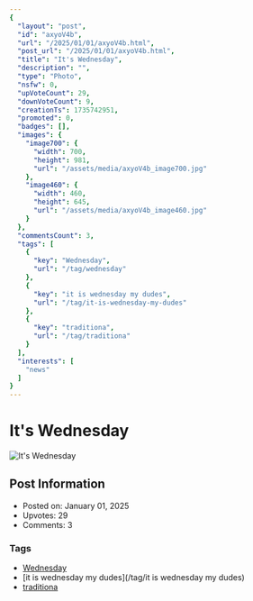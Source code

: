 ```yaml
---
{
  "layout": "post",
  "id": "axyoV4b",
  "url": "/2025/01/01/axyoV4b.html",
  "post_url": "/2025/01/01/axyoV4b.html",
  "title": "It's Wednesday",
  "description": "",
  "type": "Photo",
  "nsfw": 0,
  "upVoteCount": 29,
  "downVoteCount": 9,
  "creationTs": 1735742951,
  "promoted": 0,
  "badges": [],
  "images": {
    "image700": {
      "width": 700,
      "height": 981,
      "url": "/assets/media/axyoV4b_image700.jpg"
    },
    "image460": {
      "width": 460,
      "height": 645,
      "url": "/assets/media/axyoV4b_image460.jpg"
    }
  },
  "commentsCount": 3,
  "tags": [
    {
      "key": "Wednesday",
      "url": "/tag/wednesday"
    },
    {
      "key": "it is wednesday my dudes",
      "url": "/tag/it-is-wednesday-my-dudes"
    },
    {
      "key": "traditiona",
      "url": "/tag/traditiona"
    }
  ],
  "interests": [
    "news"
  ]
}
---
```


# It's Wednesday

![It's Wednesday](/assets/media/axyoV4b_image700.jpg)

## Post Information

- Posted on: January 01, 2025
- Upvotes: 29
- Comments: 3

### Tags

- [Wednesday](/tag/Wednesday)
- [it is wednesday my dudes](/tag/it is wednesday my dudes)
- [traditiona](/tag/traditiona)
